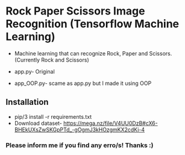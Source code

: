# Rock Paper Scissors Image Recognition (Tensorflow Machine Learning)

- Machine learning that can recognize Rock, Paper and Scissors. (Currently Rock and Scissors)


- app.py- Original
- app_OOP.py- scame as app.py but I made it using OOP


## Installation
- pip/3 install -r requirements.txt
- Download dataset- https://mega.nz/file/V4UU0DzB#cX6-BHEkUXsZwSKGpPTd_-gOgmJ3kHOzgmKX2cdKi-4



### Please inform me if you find any erro/s! Thanks :)
